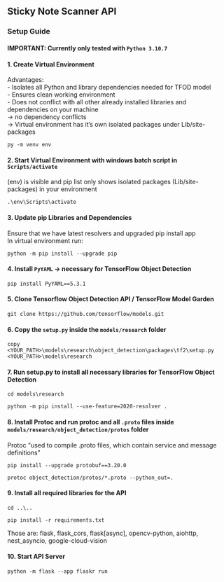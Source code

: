 ## Sticky Note Scanner API

### Setup Guide

#### IMPORTANT: Currently only tested with `Python 3.10.7`

#### 1.  Create Virtual Environment
Advantages:  
    - Isolates all Python and library dependencies needed for TFOD model  
    - Ensures clean working environment  
    - Does not conflict with all other already installed libraries and dependencies on your machine  
    -> no dependency conflicts  
    -> Virtual environment has it’s own isolated packages under Lib/site-packages  

```
py -m venv env
```

#### 2.  Start Virtual Environment with windows batch script in `Scripts/activate`
(env) is visible and pip list only shows isolated packages (Lib/site-packages) in your environment  

```
.\env\Scripts\activate
```

#### 3.  Update pip Libraries and Dependencies
Ensure that we have latest resolvers and upgraded pip install app  
In virtual environment run:  

```
python -m pip install --upgrade pip
```

#### 4.  Install `PyYAML` -> necessary for TensorFlow Object Detection

```
pip install PyYAML==5.3.1
```

#### 5.  Clone Tensorflow Object Detection API / TensorFlow Model Garden

```
git clone https://github.com/tensorflow/models.git
```

#### 6.  Copy the `setup.py` inside the `models/research` folder 

```
copy <YOUR_PATH>\models\research\object_detection\packages\tf2\setup.py <YOUR_PATH>\models\research
```

#### 7.  Run setup.py to install all necessary libraries for TensorFlow Object Detection

```
cd models\research
```

```
python -m pip install --use-feature=2020-resolver .
``` 

#### 8.  Install Protoc and run protoc and all `.proto` files inside `models/research/object_detection/protos` folder
Protoc "used to compile .proto files, which contain service and message definitions"  

```
pip install --upgrade protobuf==3.20.0
```

```
protoc object_detection/protos/*.proto --python_out=.
```

#### 9.  Install all required libraries for the API

```
cd ..\..
```

```
pip install -r requirements.txt
```   

Those are: flask, flask_cors, flask[async], opencv-python, aiohttp, nest_asyncio, google-cloud-vision

#### 10. Start API Server

```
python -m flask --app flaskr run
```

